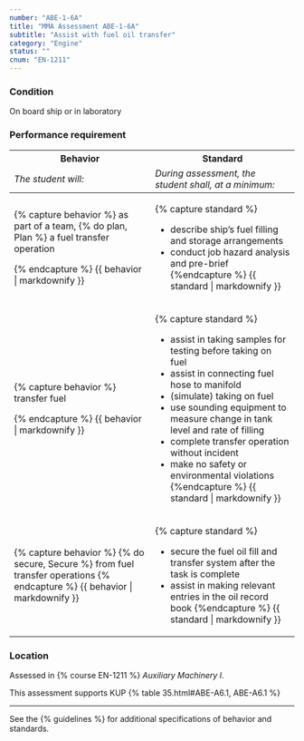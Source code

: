 ```yaml
---
number: "ABE-1-6A"
title: "MMA Assessment ABE-1-6A"
subtitle: "Assist with fuel oil transfer"
category: "Engine"
status: ""
cnum: "EN-1211"
---
```

### Condition

On board ship or in laboratory

### Performance requirement 

<table width='100%' class='Guidelines'>
 <thead>
 <tr>
     <th class='thirty'>Behavior</th>
     <th class='seventy'>Standard</th>
 </tr>
 <tr>
     <td><em>The student will:</em></td>
     <td><em>During assessment, the student shall, at a minimum:</em></td>
 </tr>
 </thead>
 <tbody>
 

<tr><td>

{% capture behavior %}
as part of a team, {% do plan, Plan %}  a fuel transfer operation

{% endcapture %}
{{ behavior | markdownify }}

</td><td>

{% capture standard %}
* describe ship’s fuel filling and storage arrangements
* conduct job hazard analysis and pre-brief
{%endcapture %}
{{ standard | markdownify }}

</td></tr>



<tr><td>

{% capture behavior %}
transfer fuel


{% endcapture %}
{{ behavior | markdownify }}

</td><td>

{% capture standard %}
* assist in taking samples for testing before taking on fuel
* assist in connecting fuel hose to manifold
* (simulate) taking on fuel
* use sounding equipment to measure change in tank level and rate of filling
* complete transfer operation without incident 
* make no safety or environmental violations
{%endcapture %}
{{ standard | markdownify }}

</td></tr>



<tr><td>

{% capture behavior %}
{% do secure, Secure %} from fuel transfer operations
{% endcapture %}
{{ behavior | markdownify }}

</td><td>

{% capture standard %}
* secure the fuel oil fill and transfer system after the task is complete
* assist in making relevant entries in the oil record book
{%endcapture %}
{{ standard | markdownify }}

</td></tr>



 </tbody>
 </table>

### Location

Assessed in  {% course  EN-1211 %}  *Auxiliary Machinery I*.

This assessment supports KUP {% table 35.html#ABE-A6.1, ABE-A6.1 %}

***



See the {% guidelines %} for additional specifications of behavior and standards.